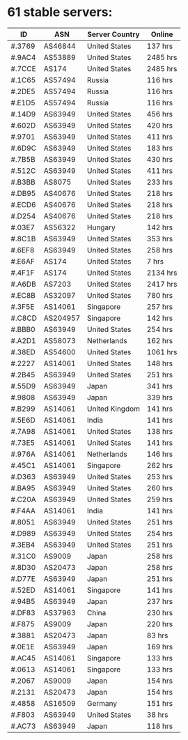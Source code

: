 # 61 stable servers:

| ID | ASN | Server Country | Online |
| ------ | ------ | ------ | ------ |
| #.3769 | AS46844 | United States | 137 hrs |
| #.9AC4 | AS53889 | United States | 2485 hrs |
| #.7CCE | AS174 | United States | 2485 hrs |
| #.1C65 | AS57494 | Russia | 116 hrs |
| #.2DE5 | AS57494 | Russia | 116 hrs |
| #.E1D5 | AS57494 | Russia | 116 hrs |
| #.14D9 | AS63949 | United States | 456 hrs |
| #.602D | AS63949 | United States | 420 hrs |
| #.9701 | AS63949 | United States | 411 hrs |
| #.6D9C | AS63949 | United States | 183 hrs |
| #.7B5B | AS63949 | United States | 430 hrs |
| #.512C | AS63949 | United States | 411 hrs |
| #.B3BB | AS8075 | United States | 233 hrs |
| #.DB95 | AS40676 | United States | 218 hrs |
| #.ECD6 | AS40676 | United States | 218 hrs |
| #.D254 | AS40676 | United States | 218 hrs |
| #.03E7 | AS56322 | Hungary | 142 hrs |
| #.8C1B | AS63949 | United States | 353 hrs |
| #.6EF8 | AS63949 | United States | 258 hrs |
| #.E6AF | AS174 | United States | 7 hrs |
| #.4F1F | AS174 | United States | 2134 hrs |
| #.A6DB | AS7203 | United States | 2417 hrs |
| #.EC8B | AS32097 | United States | 780 hrs |
| #.3F5E | AS14061 | Singapore | 257 hrs |
| #.C8CD | AS204957 | Singapore | 142 hrs |
| #.BBB0 | AS63949 | United States | 254 hrs |
| #.A2D1 | AS58073 | Netherlands | 162 hrs |
| #.38ED | AS54600 | United States | 1061 hrs |
| #.2227 | AS14061 | United States | 148 hrs |
| #.2B45 | AS63949 | United States | 251 hrs |
| #.55D9 | AS63949 | Japan | 341 hrs |
| #.9808 | AS63949 | Japan | 339 hrs |
| #.B299 | AS14061 | United Kingdom | 141 hrs |
| #.5E6D | AS14061 | India | 141 hrs |
| #.7A98 | AS14061 | United States | 138 hrs |
| #.73E5 | AS14061 | United States | 141 hrs |
| #.976A | AS14061 | Netherlands | 146 hrs |
| #.45C1 | AS14061 | Singapore | 262 hrs |
| #.D363 | AS63949 | United States | 253 hrs |
| #.BA95 | AS63949 | United States | 260 hrs |
| #.C20A | AS63949 | United States | 259 hrs |
| #.F4AA | AS14061 | India | 141 hrs |
| #.8051 | AS63949 | United States | 251 hrs |
| #.D989 | AS63949 | United States | 254 hrs |
| #.3EB4 | AS63949 | United States | 251 hrs |
| #.31C0 | AS9009 | Japan | 258 hrs |
| #.8D30 | AS20473 | Japan | 258 hrs |
| #.D77E | AS63949 | Japan | 251 hrs |
| #.52ED | AS14061 | Singapore | 141 hrs |
| #.94B5 | AS63949 | Japan | 237 hrs |
| #.DF83 | AS37963 | China | 230 hrs |
| #.F875 | AS9009 | Japan | 220 hrs |
| #.3881 | AS20473 | Japan | 83 hrs |
| #.0E1E | AS63949 | Japan | 169 hrs |
| #.AC45 | AS14061 | Singapore | 133 hrs |
| #.0613 | AS14061 | Singapore | 133 hrs |
| #.2067 | AS9009 | Japan | 154 hrs |
| #.2131 | AS20473 | Japan | 154 hrs |
| #.4858 | AS16509 | Germany | 151 hrs |
| #.F803 | AS63949 | United States | 38 hrs |
| #.AC73 | AS63949 | Japan | 118 hrs |

